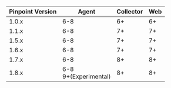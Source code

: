 Pinpoint Version | Agent | Collector | Web
---------------- | ----- | --------- | ---
1.0.x | 6-8 | 6+ | 6+
1.1.x | 6-8 | 7+ | 7+
1.5.x | 6-8 | 7+ | 7+
1.6.x | 6-8 | 7+ | 7+
1.7.x | 6-8 | 8+ | 8+
1.8.x | 6-8<br> 9+(Experimental) | 8+ | 8+ 